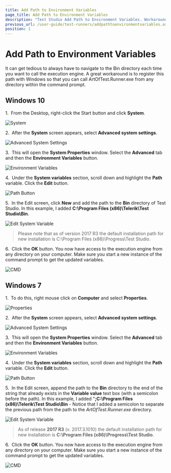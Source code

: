 ```yaml
---
title: Add Path to Environment Variables
page_title: Add Path to Environment Variables
description: "Test Studio Add Path to Environment Variables. Workaround to avoid always navigate to the Bin directory each time you want to call the execution engine"
previous_url: /user-guide/test-runners/addpathtoenvironmentvariables.aspx, /user-guide/test-runners/addpathtoenvironmentvariables
position: 1
---
```

# Add Path to Environment Variables

It can get tedious to always have to navigate to the Bin directory each time you want to call the execution engine. A great workaround is to register this path with Windows so that you can call ArtOfTest.Runner.exe from any directory within the command prompt.

## Windows 10

1.&nbsp; From the Desktop, right-click the Start button and click **System**.

![System][7]

2.&nbsp; After the **System** screen appears, select **Advanced system settings**.

![Advanced System Settings][8]

3.&nbsp; This will open the **System Properties** window. Select the **Advanced** tab and then the **Environment Variables** button.

![Environment Variables][9]

4.&nbsp; Under the **System variables** section, scroll down and highlight the **Path** variable. Click the **Edit** button.

![Path Button][10]

5.&nbsp; In the Edit screen, click **New** and add the path to the **Bin** directory of Test Studio. In this example, I added **C:\Program Files (x86)\Telerik\Test Studio\Bin**.

![Edit System Variable][11]

> Please note that as of version 2017 R3 the default installation path for new installation is C:\Program Files (x86)\Progress\Test Studio.

6.&nbsp; Click the **OK** button. You now have access to the execution engine from any directory on your computer. Make sure you start a new instance of the command prompt to get the updated variables.

![CMD][12]

## Windows 7

1.&nbsp; To do this, right mouse click on **Computer** and select **Properties**.

![Properties][1]

2.&nbsp; After the **System** screen appears, select **Advanced system settings**.

![Advanced System Settings][2]

3.&nbsp; This will open the **System Properties** window. Select the **Advanced** tab and then the **Environment Variables** button.

![Environment Variables][3]

4.&nbsp; Under the **System variables** section, scroll down and highlight the **Path** variable. Click the **Edit** button.

![Path Button][4]

5.&nbsp; In the Edit screen, append the path to the **Bin** directory to the end of the string that already exists in the **Variable value** text box (with a semicolon before the path). In this example, I added "**;C:\Program Files (x86)\Telerik\Test Studio\Bin** - Notice that I added a semicolon to separate the previous path from the path to the *ArtOfTest.Runner.exe* directory.

![Edit System Variable][5]

> As of release **2017 R3** (v. 2017.3.1010) the default installation path for new installation is **C:\Program Files (x86)\Progress\Test Studio**.

6.&nbsp; Click the **OK** button. You now have access to the execution engine from any directory on your computer. Make sure you start a new instance of the command prompt to get the updated variables.

![CMD][6]

[1]: /img/features/test-runners/add-path-environment-variables/fig1.png
[2]: /img/features/test-runners/add-path-environment-variables/fig2.png
[3]: /img/features/test-runners/add-path-environment-variables/fig3.png
[4]: /img/features/test-runners/add-path-environment-variables/fig4.png
[5]: /img/features/test-runners/add-path-environment-variables/fig5.png
[6]: /img/features/test-runners/add-path-environment-variables/fig6.png
[7]: /img/features/test-runners/add-path-environment-variables/fig7.png
[8]: /img/features/test-runners/add-path-environment-variables/fig8.png
[9]: /img/features/test-runners/add-path-environment-variables/fig9.png
[10]: /img/features/test-runners/add-path-environment-variables/fig10.png
[11]: /img/features/test-runners/add-path-environment-variables/fig11.png
[12]: /img/features/test-runners/add-path-environment-variables/fig12.png

